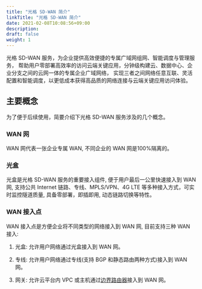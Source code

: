 ```yaml
---
title: "光格 SD-WAN 简介"
linkTitle: "光格 SD-WAN 简介"
date: 2021-02-08T10:08:56+09:00
description:
draft: false
weight: 1
---
```


光格 SD-WAN 服务，为企业提供高效便捷的专属广域网组网、智能调度与管理服务，
帮助用户零部署高效率的访问云端关键应用，分钟级构建云、数据中心、企业分支之间的云网一体的专属企业广域网络，
实现三者之间网络任意互联、灵活配置和智能调度，以更低成本获得高品质的网络连接与云端关键应用访问体验。

## 主要概念

为了便于后续使用，简要介绍下光格 SD-WAN 服务涉及的几个概念。

### WAN 网

WAN 网代表一张企业专属 WAN, 不同企业的 WAN 网是100%隔离的。

### 光盒

光盒是光格 SD-WAN 服务的重要接入组件, 便于用户最后一公里快速接入到 WAN 网,
支持公共 Internet 链路、专线、MPLS/VPN、4G LTE 等多种接入方式，可实时监控隧道质量, 
具备零部署，即插即用, 动态链路切换等特性。

### WAN 接入点

WAN 接入点是方便企业将不同类型的网络接入到 WAN 网, 目前支持三种 WAN 接入: 

1. 光盒: 允许用户网络通过光盒接入到 WAN 网。

2. 专线: 允许用户网络通过专线(支持 BGP 和静态路由两种方式)接入到 WAN 网。

3. 网关: 允许云平台内 VPC 或主机通过[边界路由器](../../../border_router)接入到 WAN 网。
